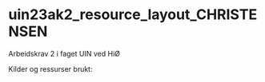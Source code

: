 # uin23ak2_resource_layout_CHRISTENSEN
 Arbeidskrav 2 i faget UIN ved HiØ



Kilder og ressurser brukt:
